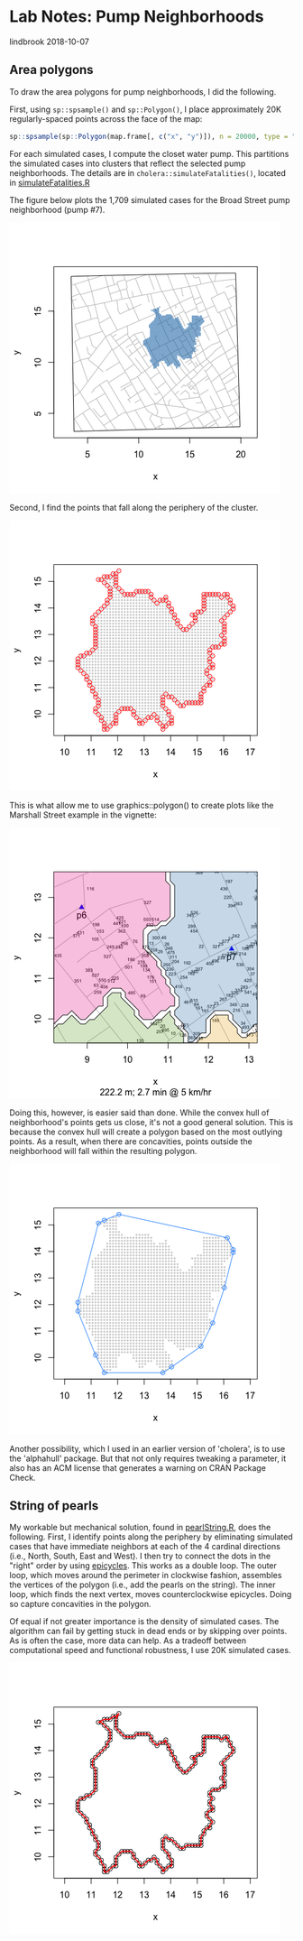 Lab Notes: Pump Neighborhoods
================
lindbrook
2018-10-07

Area polygons
-------------

To draw the area polygons for pump neighborhoods, I did the following.

First, using `sp::spsample()` and `sp::Polygon()`, I place approximately 20K regularly-spaced points across the face of the map:

``` r
sp::spsample(sp::Polygon(map.frame[, c("x", "y")]), n = 20000, type = "regular")
```

For each simulated cases, I compute the closet water pump. This partitions the simulated cases into clusters that reflect the selected pump neighborhoods. The details are in `cholera::simulateFatalities()`, located in [simulateFatalities.R](https://github.com/lindbrook/cholera/blob/master/R/simulateFatalities.R)

The figure below plots the 1,709 simulated cases for the Broad Street pump neighborhood (pump \#7).

![](pump.neighborhoods.notes_files/figure-markdown_github/cloud-1.png)

Second, I find the points that fall along the periphery of the cluster.

![](pump.neighborhoods.notes_files/figure-markdown_github/perimeter-1.png)

This is what allow me to use graphics::polygon() to create plots like the Marshall Street example in the vignette:

![](pump.neighborhoods.notes_files/figure-markdown_github/marshall-1.png)

Doing this, however, is easier said than done. While the convex hull of neighborhood's points gets us close, it's not a good general solution. This is because the convex hull will create a polygon based on the most outlying points. As a result, when there are concavities, points outside the neighborhood will fall within the resulting polygon.

![](pump.neighborhoods.notes_files/figure-markdown_github/hull-1.png)

Another possibility, which I used in an earlier version of 'cholera', is to use the 'alphahull' package. But that not only requires tweaking a parameter, it also has an ACM license that generates a warning on CRAN Package Check.

String of pearls
----------------

My workable but mechanical solution, found in [pearlString.R](https://github.com/lindbrook/cholera/blob/master/R/pearlString.R), does the following. First, I identify points along the periphery by eliminating simulated cases that have immediate neighbors at each of the 4 cardinal directions (i.e., North, South, East and West). I then try to connect the dots in the "right" order by using [epicycles](https://en.wikipedia.org/wiki/Deferent_and_epicycle). This works as a double loop. The outer loop, which moves around the perimeter in clockwise fashion, assembles the vertices of the polygon (i.e., add the pearls on the string). The inner loop, which finds the next vertex, moves counterclockwise epicycles. Doing so capture concavities in the polygon.

Of equal if not greater importance is the density of simulated cases. The algorithm can fail by getting stuck in dead ends or by skipping over points. As is often the case, more data can help. As a tradeoff between computational speed and functional robustness, I use 20K simulated cases.

![](pump.neighborhoods.notes_files/figure-markdown_github/pearl_string-1.png)
